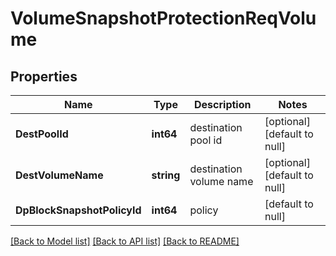 # VolumeSnapshotProtectionReqVolume

## Properties
Name | Type | Description | Notes
------------ | ------------- | ------------- | -------------
**DestPoolId** | **int64** | destination pool id | [optional] [default to null]
**DestVolumeName** | **string** | destination volume name | [optional] [default to null]
**DpBlockSnapshotPolicyId** | **int64** | policy | [default to null]

[[Back to Model list]](../README.md#documentation-for-models) [[Back to API list]](../README.md#documentation-for-api-endpoints) [[Back to README]](../README.md)


